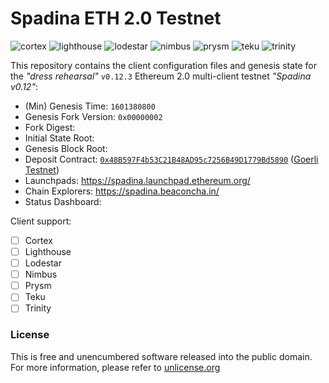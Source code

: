 # Spadina ETH 2.0 Testnet
![cortex](https://img.shields.io/badge/cortex-n%2Fa-inactive)
![lighthouse](https://img.shields.io/badge/lighthouse-active-success)
![lodestar](https://img.shields.io/badge/lodestar-in--progress-yellow)
![nimbus](https://img.shields.io/badge/nimbus-active-success)
![prysm](https://img.shields.io/badge/prysm-active-success)
![teku](https://img.shields.io/badge/teku-active-success)
![trinity](https://img.shields.io/badge/trinity-in--progress-yellow)

This repository contains the client configuration files and genesis state for the _"dress rehearsal"_ `v0.12.3` Ethereum 2.0 multi-client testnet _"Spadina v0.12"_:
- (Min) Genesis Time: `1601380800`
- Genesis Fork Version: `0x00000002`
- Fork Digest:
- Initial State Root:
- Genesis Block Root:
- Deposit Contract: [`0x48B597F4b53C21B48AD95c7256B49D1779Bd5890`](https://goerli.etherscan.io/address/0x48B597F4b53C21B48AD95c7256B49D1779Bd5890) ([Goerli Testnet](https://github.com/goerli/testnet))
- Launchpads: https://spadina.launchpad.ethereum.org/
- Chain Explorers: https://spadina.beaconcha.in/
- Status Dashboard:

Client support:
- [ ] Cortex
- [ ] Lighthouse
- [ ] Lodestar
- [ ] Nimbus
- [ ] Prysm
- [ ] Teku
- [ ] Trinity

### License
This is free and unencumbered software released into the public domain. For more information, please refer to [unlicense.org](https://unlicense.org)
